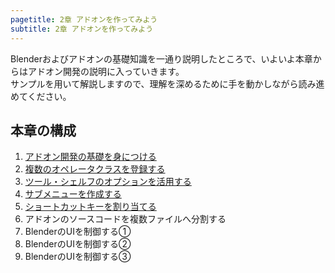 ```yaml
---
pagetitle: 2章 アドオンを作ってみよう
subtitle: 2章 アドオンを作ってみよう
---
```


Blenderおよびアドオンの基礎知識を一通り説明したところで、いよいよ本章からはアドオン開発の説明に入っていきます。  
サンプルを用いて解説しますので、理解を深めるために手を動かしながら読み進めてください。


## 本章の構成

1. [アドオン開発の基礎を身につける](01_Basic_of_Add-on_Development.html)
2. [複数のオペレータクラスを登録する](02_Register_Multiple_Operation_Classes.html)
3. [ツール・シェルフのオプションを活用する](03_Use_Operator_Property.html)
4. [サブメニューを作成する](04_Create_Sub-menu.html)
5. [ショートカットキーを割り当てる](05_Allocate_Shortcut_Keys.html)
6. アドオンのソースコードを複数ファイルへ分割する
7. BlenderのUIを制御する①
8. BlenderのUIを制御する②
9. BlenderのUIを制御する③
